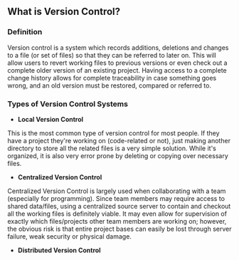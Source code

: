 ## What is Version Control?

### Definition

Version control is a system which records additions, deletions and changes to a file (or set of files) so that they can be referred to later on. This will allow users to revert working files to previous versions or even check out a complete older version of an existing project. Having access to a complete change history allows for complete traceability in case something goes wrong, and an old version must be restored, compared or referred to.

### Types of Version Control Systems

 - __Local Version Control__

 This is the most common type of version control for most people. If they have a project they're working on (code-related or not), just making another directory to store all the related files is a very simple solution. While it's organized, it is also very error prone by deleting or copying over necessary files.

 - __Centralized Version Control__

 Centralized Version Control is largely used when collaborating with a team (especially for programming). Since team members may require access to shared data/files, using a centralized source server to contain and checkout all the working files is definitely viable. It may even allow for supervision of exactly which files/projects other team members are working on; however, the obvious risk is that entire project bases can easily be lost through server failure, weak security or physical damage.

 - __Distributed Version Control__
